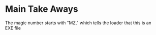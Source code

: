 # Main Take Aways

The magic number starts with "MZ," which tells the loader that this is an EXE file